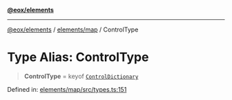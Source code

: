 [**@eox/elements**](../../../README.md)

***

[@eox/elements](../../../modules.md) / [elements/map](../README.md) / ControlType

# Type Alias: ControlType

> **ControlType** = keyof [`ControlDictionary`](ControlDictionary.md)

Defined in: [elements/map/src/types.ts:151](https://github.com/EOX-A/EOxElements/blob/06d2a3f117adcd4ad69f31388ca5094d06b1baf6/elements/map/src/types.ts#L151)
